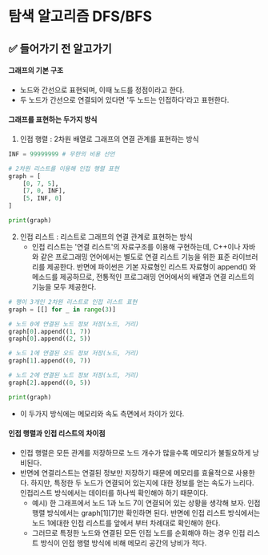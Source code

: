 # 탐색 알고리즘 DFS/BFS
## ✅ 들어가기 전 알고가기
#### 그래프의 기본 구조
- 노드와 간선으로 표현되며, 이때 노드를 정점이라고 한다.
- 두 노드가 간선으로 연결되어 있다면 '두 노드는 인접하다'라고 표현한다.

#### 그래프를 표현하는 두가지 방식
1. 인접 행렬 : 2차원 배열로 그래프의 연결 관계를 표현하는 방식
~~~python
INF = 99999999 # 무한의 비용 선언

# 2차원 리스트를 이용해 인접 행렬 표현
graph = [
    [0, 7, 5],
    [7, 0, INF],
    [5, INF, 0]
]

print(graph)
~~~
2. 인접 리스트 : 리스트로 그래프의 연결 관계로 표현하는 방식 
    - 인접 리스트는 '연결 리스트'의 자료구조를 이용해 구현하는데, C++이나 자바와 같은 프로그래밍 언어에서는 별도로 연결 리스트 기능을 위한 표준 라이브러리를 제공한다. 반면에 파이썬은 기본 자료형인 리스트 자료형이 append() 와 메소드를 제공하므로, 전통적인 프로그래밍 언어에서의 배열과 연결 리스트의 기능을 모두 제공한다. 
~~~python
# 행이 3개인 2차원 리스트로 인접 리스트 표현
graph = [[] for _ in range(3)]

# 노드 0에 연결된 노드 정보 저장(노드, 거리)
graph[0].append((1, 7))
graph[0].append((2, 5))

# 노드 1에 연결된 오드 정보 저장(노드, 거리)
graph[1].append((0, 7))

# 노드 2에 연결된 노드 정보 저장(노드, 거리)
graph[2].append((0, 5))

print(graph)
~~~
- 이 두가지 방식에는 메모리와 속도 측면에서 차이가 있다.

#### 인접 행렬과 인접 리스트의 차이점
- 인접 행렬은 모든 관계를 저장하므로 노드 개수가 많을수록 메모리가 불필요하게 낭비된다.
- 반면에 연결리스트는 연결된 정보만 저장하기 때문에 메모리를 효율적으로 사용한다. 하지만, 특정한 두 노드가 연결되어 있는지에 대한 정보를 얻는 속도가 느리다. 인접리스트 방식에서는 데이터를 하나씩 확인해야 하기 때문이다.
    - 예시) 한 그래프에서 노드 1과 노드 7이 연결되어 있는 상황을 생각해 보자. 인접 행렬 방식에서는 graph[1][7]만 확인하면 된다. 반면에 인접 리스트 방식에서는 노드 1에대한 인접 리스트를 앞에서 부터 차례대로 확인해야 한다.
    - 그러므로 특정한 노드와 연결된 모든 인접 노드를 순회해야 하는 경우 인접 리스트 방식이 인접 행렬 방식에 비해 메모리 공간의 낭비가 적다.

